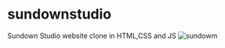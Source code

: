 # sundownstudio
Sundown Studio website clone in HTML,CSS and JS
![sundowm](https://github.com/user-attachments/assets/482a57da-a794-444f-b963-0672945bf330)
